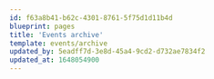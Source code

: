 ```yaml
---
id: f63a8b41-b62c-4301-8761-5f75d1d11b4d
blueprint: pages
title: 'Events archive'
template: events/archive
updated_by: 5eadff7d-3e8d-45a4-9cd2-d732ae7834f2
updated_at: 1648054900
---
```

